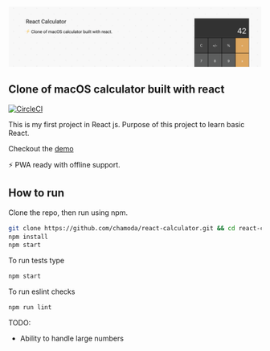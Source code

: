 ![banner](banner.png)

## Clone of macOS calculator built with react

[![CircleCI](https://circleci.com/gh/chamoda/react-calculator/tree/master.svg?style=shield)](https://circleci.com/gh/chamoda/react-calculator/tree/master)

This is my first project in React js. Purpose of this project to learn basic React.

Checkout the [demo](https://chamoda.com/react-calculator/)

⚡️ PWA ready with offline support.

## How to run

Clone the repo, then run using npm.

```bash
git clone https://github.com/chamoda/react-calculator.git && cd react-calculator
npm install
npm start
```

To run tests type

```bash
npm start
```

To run eslint checks

```bash
npm run lint
```

TODO: 
* Ability to handle large numbers



